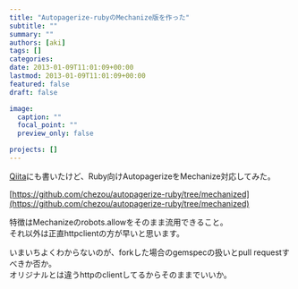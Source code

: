 ```yaml
---
title: "Autopagerize-rubyのMechanize版を作った"
subtitle: ""
summary: ""
authors: [aki]
tags: []
categories: 
date: 2013-01-09T11:01:09+00:00
lastmod: 2013-01-09T11:01:09+00:00
featured: false
draft: false

image:
  caption: ""
  focal_point: ""
  preview_only: false

projects: []
---
```

[Qiita](http://qiita.com/items/ce9a52030aad51591121)にも書いたけど、Ruby向けAutopagerizeをMechanize対応してみた。

[https://github.com/chezou/autopagerize-ruby/tree/mechanized](https://github.com/chezou/autopagerize-ruby/tree/mechanized)

特徴はMechanizeのrobots.allowをそのまま流用できること。  
それ以外は正直httpclientの方が早いと思います。

いまいちよくわからないのが、forkした場合のgemspecの扱いとpull requestすべきか否か。  
オリジナルとは違うhttpのclientしてるからそのままでいいか。


